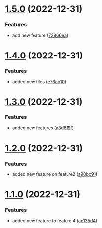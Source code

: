 # [1.5.0](https://github.com/JayNg96/ReleasesFlow/compare/v1.4.0...v1.5.0) (2022-12-31)


### Features

* add new feature ([72866ea](https://github.com/JayNg96/ReleasesFlow/commit/72866ea195a360bd8b8a492d5df3ceffe9405748))



# [1.4.0](https://github.com/JayNg96/ReleasesFlow/compare/v1.3.0...v1.4.0) (2022-12-31)


### Features

* added new files ([e76ab10](https://github.com/JayNg96/ReleasesFlow/commit/e76ab10e5943589503b2bafa4a45b8bd87049865))



# [1.3.0](https://github.com/JayNg96/ReleasesFlow/compare/v1.2.0...v1.3.0) (2022-12-31)


### Features

* added new features ([a3d619f](https://github.com/JayNg96/ReleasesFlow/commit/a3d619fbb4dc9f0cdbdb03a303047c11bb9560cb))



# [1.2.0](https://github.com/JayNg96/ReleasesFlow/compare/v1.1.0...v1.2.0) (2022-12-31)


### Features

* added new feature on feature2 ([a90bc91](https://github.com/JayNg96/ReleasesFlow/commit/a90bc91b8c2e0d8fbe37976790703adb791f6488))



# [1.1.0](https://github.com/JayNg96/ReleasesFlow/compare/v1.0.0...v1.1.0) (2022-12-31)


### Features

* added new feature to feature 4 ([ac135d4](https://github.com/JayNg96/ReleasesFlow/commit/ac135d43908a6333c117dfe8845a3cd4e66600bc))



